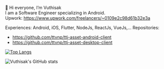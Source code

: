 👋 Hi everyone, I’m Vuthisak
<br/>
I am a Software Engineer specializing in Android. <br/>
Upwork: https://www.upwork.com/freelancers/~0109e2c98d61b32e3a

Experiences: Android, iOS, Flutter, NodeJs, ReactJs, VueJs,...
Repositories:
  - https://github.com/ttvnp/ttj-asset-android-client
  - https://github.com/ttvnp/ttj-asset-desktop-client


[![Top Langs](https://github-readme-stats.vercel.app/api/top-langs/?username=vuthisak&layout=compact)](https://github.com/anuraghazra/github-readme-stats)

![Vuthisak's GitHub stats](https://github-readme-stats.vercel.app/api?username=vuthisak&theme=transparent&show_icons=true)

<!---
Vuthisak/Vuthisak is a ✨ special ✨ repository because its `README.md` (this file) appears on your GitHub profile.
You can click the Preview link to take a look at your changes.
--->
